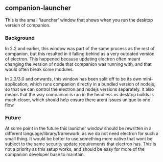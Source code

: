 ## companion-launcher

This is the small 'launcher' window that shows when you run the desktop version of companion.

### Background

In 2.2 and earlier, this window was part of the same process as the rest of companion, but this resulted in it falling behind as a very outdated version of electron. This happened because updating electron often meant changing the version of node that companion was running with, and that would often break some modules.

In 2.3/3.0 and onwards, this window has been split off to be its own mini-application, which runs companion directly in a bundled version of nodejs, so that we can control the electron and nodejs versions separately. It also means that the way companion is run in the headless vs desktop builds is much closer, which should help ensure there arent issues unique to one flow

### Future

At some point in the future this launcher window should be rewritten in a different language/library/framework, as we do not need electron for such a small thing. It would be better to use something more native that wont be subject to the same security update requirements that electron has. This is not a priority as this setup works, and should be easy for more of the companion developer base to maintain.
